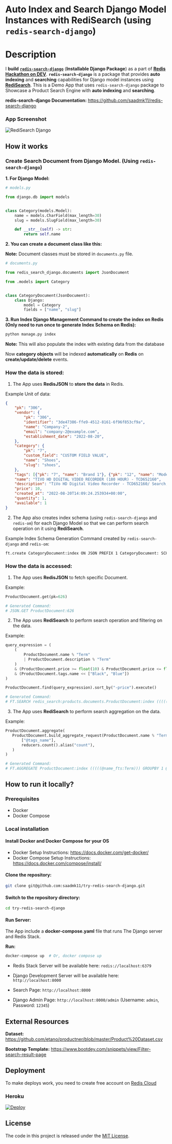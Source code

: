 # Auto Index and Search Django Model Instances with RediSearch (using `redis-search-django`)

# Description

I **build** **[`redis-search-django`](https://github.com/saadmk11/redis-search-django)** (**Installable Django Package**) as a part of **[Redis Hackathon on DEV](https://dev.to/devteam/announcing-the-redis-hackathon-on-dev-3248)**. 
**`redis-search-django`** is a package that provides **auto indexing** and **searching** capabilities for Django model instances using **[RediSearch](https://redis.io/docs/stack/search/)**. 
This is a Demo App that uses `redis-search-django` package to Showcase a Product Search Engine with **auto indexing** and **searching**.

**redis-search-django Documentation:** https://github.com/saadmk11/redis-search-django


### App Screenshot

![RediSearch Django](https://user-images.githubusercontent.com/24854406/185760945-18bacae6-af2e-48bd-a412-d6fac878fd0c.png)

## How it works

### Create Search Document from Django Model. (Using `redis-search-django`)

**1. For Django Model:**

```python
# models.py

from django.db import models


class Category(models.Model):
    name = models.CharField(max_length=30)
    slug = models.SlugField(max_length=30)

    def __str__(self) -> str:
        return self.name
```

**2. You can create a document class like this:**

**Note:** Document classes must be stored in `documents.py` file.

```python
# documents.py

from redis_search_django.documents import JsonDocument

from .models import Category


class CategoryDocument(JsonDocument):
    class Django:
        model = Category
        fields = ["name", "slug"]
```

**3. Run Index Django Management Command to create the index on Redis (Only need to run once to generate Index Schema on Redis):**

```bash
python manage.py index
```

**Note:** This will also populate the index with existing data from the database

Now **category objects** will be indexed **automatically** on **Redis** on **create/update/delete** events.

### How the data is stored:

1. The App uses **RedisJSON** to **store the data** in Redis.

Example Unit of data:

```json
{
    "pk": "306",
    "vendor": {
        "pk": "306",
        "identifier": "3de47386-ffe9-4512-8161-6f96f853cf9a",
        "name": "Company-2",
        "email": "company-2@example.com",
        "establishment_date": "2022-08-20",
    },
    "category": {
        "pk": "7",
        "custom_field": "CUSTOM FIELD VALUE",
        "name": "Shoes",
        "slug": "shoes",
    },
    "tags": [{"pk": "7", "name": "Brand 1"}, {"pk": "12", "name": "Model 3"}],
    "name": "TIVO HD DIGITAL VIDEO RECORDER (180 HOUR) - TCD652160",
    "description": "TiVo HD Digital Video Recorder - TCD652160/ Search, Record And Watch Shows In HD/ Record Up To 20 Hours In HD (Or 180 Hours In Standard Definition)/ Record Two Shows At Once In HD/ Replaces Your Cable Box And Works With Over-The-Air Antenna/ USB Connectivity/ Remote Control/ Netflix Instant Streaming/ TiVo Service Required And Sold Separately",
    "price": 10,
    "created_at": "2022-08-20T14:09:24.253934+00:00",
    "quantity": 1,
    "available": 1
}
```

2. The App also creates index schema (using `redis-search-django` and `redis-om`) for each Django Model so that we can perform search operation on it using **RediSearch**.

Example Index Schema Generation Command created by `redis-search-django` and `redis-om`:

```bash
ft.create CategoryDocument:index ON JSON PREFIX 1 CategoryDocument: SCHEMA $.pk AS pk TAG SEPARATOR | $.name AS name TAG SEPARATOR
```

### How the data is accessed:

1. The App uses **RedisJSON** to fetch specific Document.

Example:

```python
ProductDocument.get(pk=626)

# Generated Command:
# JSON.GET ProductDocument:626
```

2. The App uses **RediSearch** to perform search operation and filtering on the data.

Example:

```python
query_expression = (
    (
        ProductDocument.name % "Term"
        | ProductDocument.description % "Term"
    )
    & (ProductDocument.price >= float(10) & ProductDocument.price <= float(100))
    & (ProductDocument.tags.name << ["Black", "Blue"])
)

ProductDocument.find(query_expression).sort_by("-price").execute()

# Generated Command:
# FT.SEARCH redis_search:products.documents.ProductDocument:index (((((@name_fts:Term)| (@description_fts:Term)) (@price:[1.0 +inf])) (@price:[-inf 10.0])) ((@tags_name:{Black|Blue})) LIMIT 0 30 SORTBY price desc
```

3. The App uses **RediSearch** to perform search aggregation on the data.

Example:

```python
ProductDocument.aggregate(
   ProductDocument.build_aggregate_request(ProductDocument.name % "Term").group_by(
       ["@tags_name"],
       reducers.count().alias("count"),
   )
)

# Generated Command:
# FT.AGGREGATE ProductDocument:index (((((@name_fts:Term))) GROUPBY 1 @tags_name REDUCE COUNT 0 AS count
```

## How to run it locally?

### Prerequisites

- Docker
- Docker Compose


### Local installation

#### Install Docker and Docker Compose for your OS

- Docker Setup Instructions: https://docs.docker.com/get-docker/
- Docker Compose Setup Instructions: https://docs.docker.com/compose/install/


#### Clone the repository:

```bash
git clone git@github.com:saadmk11/try-redis-search-django.git
```

#### Switch to the repository directory:

```bash
cd try-redis-search-django
```

#### Run Server:

The App include a **docker-compose.yaml** file that runs The Django server and Redis Stack. 

**Run:** 

```bash
docker-compose up  # Or, docker compose up
```

- Redis Stack Server will be available here: `redis://localhost:6379`
- Django Development Server will be available here: `http://localhost:8000`

- Search Page: `http://localhost:8000`
- Django Admin Page: `http://localhost:8000/admin` (Username: `admin`, Password: `12345`)


## External Resources

**Dataset:** https://github.com/etano/productner/blob/master/Product%20Dataset.csv

**Bootstrap Template:** https://www.bootdey.com/snippets/view/Filter-search-result-page

## Deployment

To make deploys work, you need to create free account on [Redis Cloud](https://redis.info/try-free-dev-to)

### Heroku

[![Deploy](https://www.herokucdn.com/deploy/button.png)](https://heroku.com/deploy?template=https://github.com/saadmk11/try-redis-search-django)

## License

The code in this project is released under the [MIT License](LICENSE).
